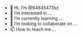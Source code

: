 - 👋 Hi, I’m @64845473sz
- 👀 I’m interested in ...
- 🌱 I’m currently learning ...
- 💞️ I’m looking to collaborate on ...
- 📫 How to reach me ...

<!---
64845473sz/64845473sz is a ✨ special ✨ repository because its `README.md` (this file) appears on your GitHub profile.
You can click the Preview link to take a look at your changes.
--->
